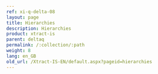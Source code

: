 ```yaml
---
ref: xi-q-delta-08
layout: page
title: Hierarchies
description: Hierarchies
product: xtract-is
parent: deltaq
permalink: /:collection/:path
weight: 8
lang: en_GB
old_url: /Xtract-IS-EN/default.aspx?pageid=hierarchies
---
```

